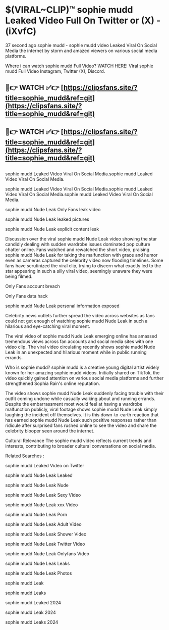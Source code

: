 # $(VIRAL~CLIP)™ sophie mudd Leaked Video Full On Twitter or (X) -(iXvfC)
37 second ago sophie mudd - sophie mudd video Leaked Viral On Social Media the internet by storm and amazed viewers on various social media platforms.

Where i can watch sophie mudd Full Video? WATCH HERE! Viral sophie mudd Full Video Instagram, Twitter (X), Discord.

## 🔴👉 WATCH ✅👉 [https://clipsfans.site/?title=sophie_mudd&ref=git](https://clipsfans.site/?title=sophie_mudd&ref=git)
## 🔴👉 WATCH ✅👉 [https://clipsfans.site/?title=sophie_mudd&ref=git](https://clipsfans.site/?title=sophie_mudd&ref=git)
##
sophie mudd Leaked Video Viral On Social Media.sophie mudd Leaked Video Viral On Social Media.

sophie mudd Leaked Video Viral On Social Media.sophie mudd Leaked Video Viral On Social Media.sophie mudd Leaked Video Viral On Social Media.

sophie mudd Nude Leak Only Fans leak video

sophie mudd Nude Leak leaked pictures

sophie mudd Nude Leak explicit content leak

Discussion over the viral sophie mudd Nude Leak video showing the star candidly dealing with sudden wardrobe issues dominated pop culture chatter online. Fans watched and rewatched the short video, praising sophie mudd Nude Leak for taking the malfunction with grace and humor even as cameras captured the celebrity video now flooding timelines. Some fans have scrutinized the viral clip, trying to discern what exactly led to the star appearing in such a silly viral video, seemingly unaware they were being filmed.


Only Fans account breach

Only Fans data hack

sophie mudd Nude Leak personal information exposed

Celebrity news outlets further spread the video across websites as fans could not get enough of watching sophie mudd Nude Leak in such a hilarious and eye-catching viral moment.


The viral video of sophie mudd Nude Leak emerging online has amassed tremendous views across fan accounts and social media sites with one video clip. The viral video circulating recently shows sophie mudd Nude Leak in an unexpected and hilarious moment while in public running errands.


Who is sophie mudd? sophie mudd is a creative young digital artist widely known for her amazing sophie mudd videos. Initially shared on TikTok, the video quickly gained attention on various social media platforms and further strengthened Sophia Rain's online reputation.

The video shows sophie mudd Nude Leak suddenly facing trouble with their outfit coming undone while casually walking about and running errands. Despite the embarrassment most would feel at having a wardrobe malfunction publicly, viral footage shows sophie mudd Nude Leak simply laughing the incident off themselves. It is this down-to-earth reaction that has earned sophie mudd Nude Leak such positive responses rather than ridicule after surprised fans rushed online to see the video and share the celebrity blooper seen around the internet.

Cultural Relevance The sophie mudd video reflects current trends and interests, contributing to broader cultural conversations on social media.

Related Searches :

sophie mudd Leaked Video on Twitter

sophie mudd Nude Leak Leaked

sophie mudd Nude Leak Nude

sophie mudd Nude Leak Sexy Video

sophie mudd Nude Leak xxx Video

sophie mudd Nude Leak Porn

sophie mudd Nude Leak Adult Video

sophie mudd Nude Leak Shower Video

sophie mudd Nude Leak Twitter Video

sophie mudd Nude Leak Onlyfans Video

sophie mudd Nude Leak Leaks

sophie mudd Nude Leak Photos

sophie mudd Leak

sophie mudd Leaks

sophie mudd Leaked 2024

sophie mudd Leak 2024

sophie mudd Leaks 2024

